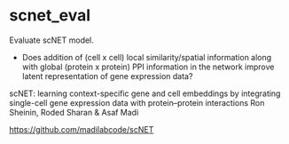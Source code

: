 # scnet_eval

Evaluate scNET model. 

 - Does addition of (cell x cell) local similarity/spatial information along with global (protein x protein) PPI information in the network improve latent representation of gene expression data?

scNET: learning context-specific gene and cell embeddings by integrating single-cell gene expression data with protein–protein interactions
Ron Sheinin, Roded Sharan & Asaf Madi 

https://github.com/madilabcode/scNET

